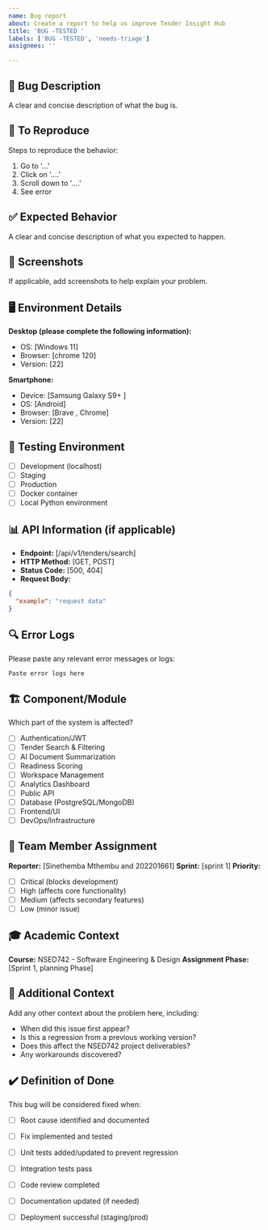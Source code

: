 ```yaml
---
name: Bug report
about: Create a report to help us improve Tender Insight Hub
title: 'BUG -TESTED '
labels: ['BUG -TESTED', 'needs-triage']
assignees: ''

---
```


## 🐛 Bug Description
A clear and concise description of what the bug is.

## 🔄 To Reproduce
Steps to reproduce the behavior:
1. Go to '...'
2. Click on '....'
3. Scroll down to '....'
4. See error

## ✅ Expected Behavior
A clear and concise description of what you expected to happen.

## 📸 Screenshots
If applicable, add screenshots to help explain your problem.

## 🖥️ Environment Details
**Desktop (please complete the following information):**
- OS: [Windows 11]
- Browser: [chrome 120]
- Version: [22]

**Smartphone:**
- Device: [Samsung Galaxy S9+ ]
- OS: [Android]
- Browser: [Brave , Chrome]
- Version: [22]

## 🧪 Testing Environment
- [ ] Development (localhost)
- [ ] Staging
- [ ] Production
- [ ] Docker container
- [ ] Local Python environment

## 📊 API Information (if applicable)
- **Endpoint:** [/api/v1/tenders/search]
- **HTTP Method:** [GET, POST]
- **Status Code:** [500, 404]
- **Request Body:** 
```json
{
  "example": "request data"
}
```

## 🔍 Error Logs
Please paste any relevant error messages or logs:
```
Paste error logs here
```

## 🏗️ Component/Module
Which part of the system is affected?
- [ ] Authentication/JWT
- [ ] Tender Search & Filtering
- [ ] AI Document Summarization
- [ ] Readiness Scoring
- [ ] Workspace Management
- [ ] Analytics Dashboard
- [ ] Public API
- [ ] Database (PostgreSQL/MongoDB)
- [ ] Frontend/UI
- [ ] DevOps/Infrastructure

## 👥 Team Member Assignment
**Reporter:** [Sinethemba Mthembu and 202201661]
**Sprint:** [sprint 1]
**Priority:** 
- [ ] Critical (blocks development)
- [ ] High (affects core functionality)
- [ ] Medium (affects secondary features)
- [ ] Low (minor issue)

## 🎓 Academic Context
**Course:** NSED742 - Software Engineering & Design
**Assignment Phase:** [Sprint 1, planning Phase]

## 📝 Additional Context
Add any other context about the problem here, including:
- When did this issue first appear?
- Is this a regression from a previous working version?
- Does this affect the NSED742 project deliverables?
- Any workarounds discovered?

## ✔️ Definition of Done
This bug will be considered fixed when:
- [ ] Root cause identified and documented
- [ ] Fix implemented and tested
- [ ] Unit tests added/updated to prevent regression
- [ ] Integration tests pass
- [ ] Code review completed
- [ ] Documentation updated (if needed)
- [ ] Deployment successful (staging/prod)

